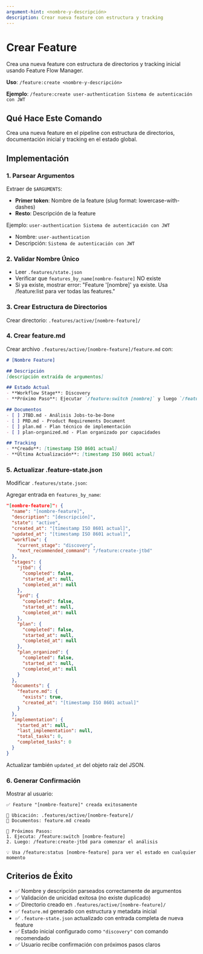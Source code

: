```yaml
---
argument-hint: <nombre-y-descripción>
description: Crear nueva feature con estructura y tracking
---
```


# Crear Feature

Crea una nueva feature con estructura de directorios y tracking inicial usando Feature Flow Manager.

**Uso**: `/feature:create <nombre-y-descripción>`

**Ejemplo**: `/feature:create user-authentication Sistema de autenticación con JWT`

## Qué Hace Este Comando

Crea una nueva feature en el pipeline con estructura de directorios, documentación inicial y tracking en el estado global.

## Implementación

### 1. Parsear Argumentos
Extraer de `$ARGUMENTS`:
- **Primer token**: Nombre de la feature (slug format: lowercase-with-dashes)
- **Resto**: Descripción de la feature

Ejemplo: `user-authentication Sistema de autenticación con JWT`
- Nombre: `user-authentication`
- Descripción: `Sistema de autenticación con JWT`

### 2. Validar Nombre Único
- Leer `.features/state.json`
- Verificar que `features_by_name[nombre-feature]` NO existe
- Si ya existe, mostrar error: "Feature '[nombre]' ya existe. Usa /feature:list para ver todas las features."

### 3. Crear Estructura de Directorios
Crear directorio: `.features/active/[nombre-feature]/`

### 4. Crear feature.md
Crear archivo `.features/active/[nombre-feature]/feature.md` con:

```markdown
# [Nombre Feature]

## Descripción
[descripción extraída de argumentos]

## Estado Actual
- **Workflow Stage**: Discovery
- **Próximo Paso**: Ejecutar `/feature:switch [nombre]` y luego `/feature:create-jtbd`

## Documentos
- [ ] JTBD.md - Análisis Jobs-to-be-Done
- [ ] PRD.md - Product Requirements Document
- [ ] plan.md - Plan técnico de implementación
- [ ] plan-organized.md - Plan organizado por capacidades

## Tracking
- **Creado**: [timestamp ISO 8601 actual]
- **Última Actualización**: [timestamp ISO 8601 actual]
```

### 5. Actualizar .feature-state.json
Modificar `.features/state.json`:

Agregar entrada en `features_by_name`:
```json
"[nombre-feature]": {
  "name": "[nombre-feature]",
  "description": "[descripción]",
  "state": "active",
  "created_at": "[timestamp ISO 8601 actual]",
  "updated_at": "[timestamp ISO 8601 actual]",
  "workflow": {
    "current_stage": "discovery",
    "next_recommended_command": "/feature:create-jtbd"
  },
  "stages": {
    "jtbd": {
      "completed": false,
      "started_at": null,
      "completed_at": null
    },
    "prd": {
      "completed": false,
      "started_at": null,
      "completed_at": null
    },
    "plan": {
      "completed": false,
      "started_at": null,
      "completed_at": null
    },
    "plan_organized": {
      "completed": false,
      "started_at": null,
      "completed_at": null
    }
  },
  "documents": {
    "feature.md": {
      "exists": true,
      "created_at": "[timestamp ISO 8601 actual]"
    }
  },
  "implementation": {
    "started_at": null,
    "last_implementation": null,
    "total_tasks": 0,
    "completed_tasks": 0
  }
}
```

Actualizar también `updated_at` del objeto raíz del JSON.

### 6. Generar Confirmación
Mostrar al usuario:
```
✅ Feature "[nombre-feature]" creada exitosamente

📁 Ubicación: .features/active/[nombre-feature]/
📝 Documentos: feature.md creado

🚀 Próximos Pasos:
1. Ejecuta: /feature:switch [nombre-feature]
2. Luego: /feature:create-jtbd para comenzar el análisis

💡 Usa /feature:status [nombre-feature] para ver el estado en cualquier momento
```

## Criterios de Éxito

- ✅ Nombre y descripción parseados correctamente de argumentos
- ✅ Validación de unicidad exitosa (no existe duplicado)
- ✅ Directorio creado en `.features/active/[nombre-feature]/`
- ✅ `feature.md` generado con estructura y metadata inicial
- ✅ `.feature-state.json` actualizado con entrada completa de nueva feature
- ✅ Estado inicial configurado como `"discovery"` con comando recomendado
- ✅ Usuario recibe confirmación con próximos pasos claros
